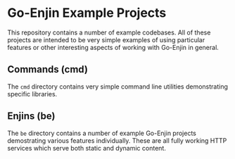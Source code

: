 # Go-Enjin Example Projects

This repository contains a number of example codebases. All of these projects
are intended to be very simple examples of using particular features or other
interesting aspects of working with Go-Enjin in general.

## Commands (cmd)

The `cmd` directory contains very simple command line utilities demonstrating
specific libraries.

## Enjins (be)

The `be` directory contains a number of example Go-Enjin projects demostrating
various features individually. These are all fully working HTTP services which
serve both static and dynamic content.

